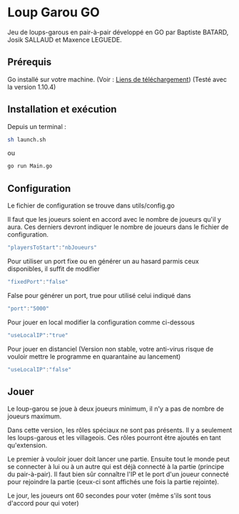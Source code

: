 # Loup Garou GO

Jeu de loups-garous en pair-à-pair développé en GO par Baptiste BATARD, Josik SALLAUD et Maxence LEGUEDE.

## Prérequis

Go installé sur votre machine. (Voir : [Liens de téléchargement](https://golang.org/dl/))
(Testé avec la version 1.10.4)

## Installation et exécution

Depuis un terminal :
```bash
sh launch.sh
```
ou
```bash
go run Main.go
```

## Configuration

Le fichier de configuration se trouve dans utils/config.go


Il faut que les joueurs soient en accord avec le nombre de joueurs qu'il y aura. Ces derniers devront indiquer le nombre de joueurs dans le fichier de configuration.
```go
"playersToStart":"nbJoueurs"
```

Pour utiliser un port fixe ou en générer un au hasard parmis ceux disponibles, il suffit de modifier 
```go
"fixedPort":"false"
```
False pour générer un port, true pour utilisé celui indiqué dans
```go
"port":"5000"
```

Pour jouer en local modifier la configuration comme ci-dessous
```go
"useLocalIP":"true"
```
Pour jouer en distanciel (Version non stable, votre anti-virus risque de vouloir mettre le programme en quarantaine au lancement)
```go
"useLocalIP":"false"
```

## Jouer

Le loup-garou se joue à deux joueurs minimum, il n'y a pas de nombre de joueurs maximum.

Dans cette version, les rôles spéciaux ne sont pas présents. Il y a seulement les loups-garous et les villageois.
Ces rôles pourront être ajoutés en tant qu'extension.

Le premier à vouloir jouer doit lancer une partie.
Ensuite tout le monde peut se connecter à lui ou à un autre qui est déjà connecté à la partie (principe du pair-à-pair). Il faut bien sûr connaître l'IP et le port d'un joueur connecté pour rejoindre la partie (ceux-ci sont affichés une fois la partie rejointe).

Le jour, les joueurs ont 60 secondes pour voter (même s'ils sont tous d'accord pour qui voter)